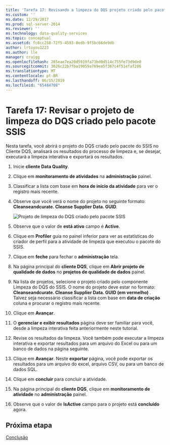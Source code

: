 ```yaml
---
title: 'Tarefa 17: Revisando a limpeza do DQS projeto criado pelo pacote SSIS | Microsoft Docs'
ms.custom: ''
ms.date: 12/29/2017
ms.prod: sql-server-2014
ms.reviewer: ''
ms.technology: data-quality-services
ms.topic: conceptual
ms.assetid: fc6cc258-72f5-4593-8edb-9f5bc66de9db
author: lrtoyou1223
ms.author: lle
manager: craigg
ms.openlocfilehash: 285eae7ea20d5919fa73bd0d514c755fe73d9de0
ms.sourcegitcommit: 3026c22b7fba19059a769ea5f367c4f51efaf286
ms.translationtype: MT
ms.contentlocale: pt-BR
ms.lasthandoff: 06/15/2019
ms.locfileid: "65484708"
---
```

# <a name="task-17-reviewing-dqs-cleansing-project-created-by-the-ssis-package"></a>Tarefa 17: Revisar o projeto de limpeza do DQS criado pelo pacote SSIS
  Nesta tarefa, você abrirá o projeto do DQS criado pelo pacote do SSIS no Cliente DQS, analisará os resultados do processo de limpeza e, se desejar, executará a limpeza interativa e exportará os resultados.  
  
1.  Inicie **cliente Data Quality**.  
  
2.  Clique em **monitoramento de atividades** na **administração** painel.  
  
3.  Classificar a lista com base em **hora de início da atividade** para ver o registro mais recente.  
  
4.  Observe que você verá o nome do projeto no seguinte formato: **Cleanseandcurate. Cleanse Supplier Data. GUID**.  
  
     ![Projeto de limpeza do DQS criado pelo pacote SSIS](../../2014/tutorials/media/et-reviewingdqscpcreatedbythessispackage.jpg "projeto de limpeza do DQS criado pelo pacote SSIS")  
  
5.  Observe que o valor de **está ativo** campo é **Active**.  
  
6.  Clique em **Profiler** guia no painel inferior para ver as estatísticas do criador de perfil para a atividade de limpeza que executou o pacote do SSIS.  
  
7.  Clique em **feche** para fechar o **administração** tela.  
  
8.  Na página principal do **cliente DQS**, clique em **Abrir projeto de qualidade de dados** no **projetos de qualidade de dados** painel.  
  
9. Na lista de projetos, selecione o projeto criado pelo componente Limpeza do DQS do SSIS. O nome do projeto deve estar no formato:  **Cleanseandcurate. Cleanse Supplier Data. GUID (em vermelho)** . Talvez seja necessário classificar a lista com base em **data de criação** coluna e procurar o registro mais recente.  
  
10. Clique em **Avançar**.  
  
11. O **gerenciar e exibir resultados** página deve ser familiar para você, desde a limpeza interativa feita anteriormente neste tutorial.  
  
12. Revise os resultados da limpeza. Você também pode executar a limpeza interativa e exportar resultados para um arquivo do Excel ou para um banco de dados na página seguinte.  
  
13. Clique em **Avançar**. Neste **exportar** página, você pode exportar os resultados para um arquivo do excel, arquivo CSV, ou para um banco de dados SQL.  
  
14. Clique em **concluir** para concluir a atividade.  
  
15. Na página principal do **cliente DQS**, clique em **monitoramento de atividade** no **administração** painel.  
  
16. Observe que o valor de **IsActive** campo para o projeto está **concluído** agora.  
  
## <a name="next-step"></a>Próxima etapa  
 [Conclusão](../../2014/tutorials/conclusion.md)  
  
  
